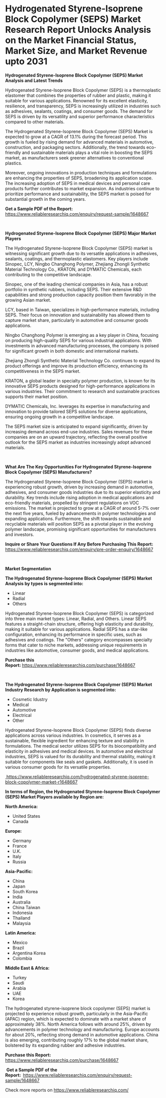 <p><h1>Hydrogenated Styrene-Isoprene Block Copolymer (SEPS) Market Research Report Unlocks Analysis on the Market Financial Status, Market Size, and Market Revenue upto 2031</h1></p><p><strong>Hydrogenated Styrene-Isoprene Block Copolymer (SEPS) Market Analysis and Latest Trends</strong></p>
<p><p>Hydrogenated Styrene-Isoprene Block Copolymer (SEPS) is a thermoplastic elastomer that combines the properties of rubber and plastic, making it suitable for various applications. Renowned for its excellent elasticity, resilience, and transparency, SEPS is increasingly utilized in industries such as adhesives, sealants, coatings, and consumer goods. The demand for SEPS is driven by its versatility and superior performance characteristics compared to other materials.</p><p>The Hydrogenated Styrene-Isoprene Block Copolymer (SEPS) Market is expected to grow at a CAGR of 13.1% during the forecast period. This growth is fueled by rising demand for advanced materials in automotive, construction, and packaging sectors. Additionally, the trend towards eco-friendly and sustainable materials plays a vital role in boosting the SEPS market, as manufacturers seek greener alternatives to conventional plastics.</p><p>Moreover, ongoing innovations in production techniques and formulations are enhancing the properties of SEPS, broadening its application scope. The increasing adoption of SEPS in medical devices and personal care products further contributes to market expansion. As industries continue to prioritize performance and sustainability, the SEPS market is poised for substantial growth in the coming years.</p></p>
<p><strong>Get a Sample PDF of the Report:&nbsp;</strong> <a href="https://www.reliableresearchiq.com/enquiry/request-sample/1648667?utm_campaign=1877&utm_medium=2&utm_source=Github&utm_content=ia&utm_term=29122024&utm_id=hydrogenated-styrene-isoprene-block-copolymer-seps">https://www.reliableresearchiq.com/enquiry/request-sample/1648667</a></p>
<p>&nbsp;</p>
<p><strong>Hydrogenated Styrene-Isoprene Block Copolymer (SEPS) Major Market Players</strong></p>
<p><p>The Hydrogenated Styrene-Isoprene Block Copolymer (SEPS) market is witnessing significant growth due to its versatile applications in adhesives, sealants, coatings, and thermoplastic elastomers. Key players include Sinopec, LCY, Ningbo Changhong Polymer, Zhejiang Zhongli Synthetic Material Technology Co., KRATON, and DYMATIC Chemicals, each contributing to the competitive landscape.</p><p>Sinopec, one of the leading chemical companies in Asia, has a robust portfolio in synthetic rubbers, including SEPS. Their extensive R&D capabilities and strong production capacity position them favorably in the growing Asian market.</p><p>LCY, based in Taiwan, specializes in high-performance materials, including SEPS. Their focus on innovation and sustainability has allowed them to capture market share, particularly in automotive and consumer goods applications.</p><p>Ningbo Changhong Polymer is emerging as a key player in China, focusing on producing high-quality SEPS for various industrial applications. With investments in advanced manufacturing processes, the company is poised for significant growth in both domestic and international markets.</p><p>Zhejiang Zhongli Synthetic Material Technology Co. continues to expand its product offerings and improve its production efficiency, enhancing its competitiveness in the SEPS market.</p><p>KRATON, a global leader in specialty polymer production, is known for its innovative SEPS products designed for high-performance applications in various industries. Their commitment to research and sustainable practices supports their market position.</p><p>DYMATIC Chemicals, Inc. leverages its expertise in manufacturing and innovation to provide tailored SEPS solutions for diverse applications, ensuring ongoing growth in a competitive landscape.</p><p>The SEPS market size is anticipated to expand significantly, driven by increasing demand across end-use industries. Sales revenues for these companies are on an upward trajectory, reflecting the overall positive outlook for the SEPS market as industries increasingly adopt advanced materials.</p></p>
<p>&nbsp;</p>
<p><strong>What Are The Key Opportunities For Hydrogenated Styrene-Isoprene Block Copolymer (SEPS) Manufacturers?</strong></p>
<p><p>The Hydrogenated Styrene-Isoprene Block Copolymer (SEPS) market is experiencing robust growth, driven by increasing demand in automotive, adhesives, and consumer goods industries due to its superior elasticity and durability. Key trends include rising adoption in medical applications and eco-friendly materials, propelled by stringent regulations on VOC emissions. The market is projected to grow at a CAGR of around 5-7% over the next five years, fueled by advancements in polymer technologies and expanding applications. Furthermore, the shift towards sustainable and recyclable materials will position SEPS as a pivotal player in the evolving polymer landscape, promising significant opportunities for manufacturers and investors.</p></p>
<p><strong>Inquire or Share Your Questions If Any Before Purchasing This Report:</strong> <a href="https://www.reliableresearchiq.com/enquiry/pre-order-enquiry/1648667?utm_campaign=1877&utm_medium=2&utm_source=Github&utm_content=ia&utm_term=29122024&utm_id=hydrogenated-styrene-isoprene-block-copolymer-seps">https://www.reliableresearchiq.com/enquiry/pre-order-enquiry/1648667</a></p>
<p>&nbsp;</p>
<p><strong>Market Segmentation</strong></p>
<p><strong>The Hydrogenated Styrene-Isoprene Block Copolymer (SEPS) Market Analysis by types is segmented into:</strong></p>
<p><ul><li>Linear</li><li>Radial</li><li>Others</li></ul></p>
<p><p>Hydrogenated Styrene-Isoprene Block Copolymer (SEPS) is categorized into three main market types: Linear, Radial, and Others. Linear SEPS features a straight-chain structure, offering high elasticity and durability, making it suitable for various applications. Radial SEPS has a star-like configuration, enhancing its performance in specific uses, such as adhesives and coatings. The "Others" category encompasses specialty forms that cater to niche markets, addressing unique requirements in industries like automotive, consumer goods, and medical applications.</p></p>
<p><strong>Purchase this Report:&nbsp;</strong><a href="https://www.reliableresearchiq.com/purchase/1648667?utm_campaign=1877&utm_medium=2&utm_source=Github&utm_content=ia&utm_term=29122024&utm_id=hydrogenated-styrene-isoprene-block-copolymer-seps">https://www.reliableresearchiq.com/purchase/1648667</a></p>
<p>&nbsp;</p>
<p><strong>The Hydrogenated Styrene-Isoprene Block Copolymer (SEPS) Market Industry Research by Application is segmented into:</strong></p>
<p><ul><li>Cosmetic Idustry</li><li>Medical</li><li>Automotive</li><li>Electrical</li><li>Other</li></ul></p>
<p><p>Hydrogenated Styrene-Isoprene Block Copolymer (SEPS) finds diverse applications across various industries. In cosmetics, it serves as a sustainable, flexible ingredient for enhancing texture and stability in formulations. The medical sector utilizes SEPS for its biocompatibility and elasticity in adhesives and medical devices. In automotive and electrical industries, SEPS is valued for its durability and thermal stability, making it suitable for components like seals and gaskets. Additionally, it is used in various consumer goods for its versatile properties.</p></p>
<p><a href="https://www.reliableresearchiq.com/hydrogenated-styrene-isoprene-block-copolymer-market-r1648667?utm_campaign=1877&utm_medium=2&utm_source=Github&utm_content=ia&utm_term=29122024&utm_id=hydrogenated-styrene-isoprene-block-copolymer-seps">&nbsp;https://www.reliableresearchiq.com/hydrogenated-styrene-isoprene-block-copolymer-market-r1648667</a></p>
<p><strong>In terms of Region, the Hydrogenated Styrene-Isoprene Block Copolymer (SEPS) Market Players available by Region are:</strong></p>
<p>
    <p> <strong> North America: </strong>
        <ul>
            <li>United States</li>
            <li>Canada</li>
        </ul>
        </p> 
    <p> <strong> Europe: </strong>
        <ul>
            <li>Germany</li>
            <li>France</li>
            <li>U.K.</li>
            <li>Italy</li>
            <li>Russia</li>
        </ul>
        </p> 
    <p> <strong> Asia-Pacific: </strong>
        <ul>
            <li>China</li>
            <li>Japan</li>
            <li>South Korea</li>
            <li>India</li>
            <li>Australia</li>
            <li>China Taiwan</li>
            <li>Indonesia</li>
            <li>Thailand</li>
            <li>Malaysia</li>
        </ul>
        </p> 
    <p> <strong> Latin America: </strong>
        <ul>
            <li>Mexico</li>
            <li>Brazil</li>
            <li>Argentina Korea</li>
            <li>Colombia</li>
        </ul>
        </p> 
    <p> <strong> Middle East & Africa: </strong>
        <ul>
            <li>Turkey</li>
            <li>Saudi</li>
            <li>Arabia</li>
            <li>UAE</li>
            <li>Korea</li>
        </ul>
    </p>
    </p>
<p><p>The hydrogenated styrene-isoprene block copolymer (SEPS) market is projected to experience robust growth, particularly in the Asia-Pacific (APAC) region, which is expected to dominate with a market share of approximately 38%. North America follows with around 25%, driven by advancements in polymer technology and manufacturing. Europe accounts for about 20%, reflecting strong demand in automotive applications. China is also emerging, contributing roughly 17% to the global market share, bolstered by its expanding rubber and adhesive industries.</p></p>
<p><strong>Purchase this Report: </strong><a href="https://www.reliableresearchiq.com/purchase/1648667?utm_campaign=1877&utm_medium=2&utm_source=Github&utm_content=ia&utm_term=29122024&utm_id=hydrogenated-styrene-isoprene-block-copolymer-seps">https://www.reliableresearchiq.com/purchase/1648667</a></p>
<p>&nbsp;<strong>Get a Sample PDF of the Report:&nbsp;&nbsp;</strong><a href="https://www.reliableresearchiq.com/enquiry/request-sample/1648667?utm_campaign=1877&utm_medium=2&utm_source=Github&utm_content=ia&utm_term=29122024&utm_id=hydrogenated-styrene-isoprene-block-copolymer-seps">https://www.reliableresearchiq.com/enquiry/request-sample/1648667</a></p>
<p><strong></strong></p>
<p>Check more reports on <a href="https://www.reliableresearchiq.com/?utm_campaign=1877&utm_medium=2&utm_source=Github&utm_content=ia&utm_term=29122024&utm_id=hydrogenated-styrene-isoprene-block-copolymer-seps">https://www.reliableresearchiq.com/</a></p>